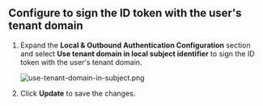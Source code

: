 ## Configure to sign the ID token with the user's tenant domain

1. Expand the **Local & Outbound Authentication Configuration** section and select **Use tenant domain in local subject identifier** to sign the ID token with the user's tenant domain.
    
    ![use-tenant-domain-in-subject.png](../../../assets/img/guides/use-tenant-domain-in-subject.png)
    
2. Click **Update** to save the changes.
